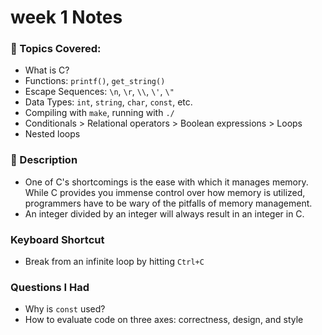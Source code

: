 # week 1 Notes 

### 👀 Topics Covered:
- What is C?
- Functions: `printf()`, `get_string()`
- Escape Sequences: `\n`, `\r`, `\\`, `\'`, `\"`
- Data Types: `int`, `string`, `char`, `const`, etc.
- Compiling with `make`, running with `./`
- Conditionals > Relational operators > Boolean expressions > Loops
- Nested loops

### 📝 Description
- One of C's shortcomings is the ease with which it manages memory. While C provides you immense control over how memory is utilized, programmers have to be wary of the pitfalls of memory management.
- An integer divided by an integer will always result in an integer in C.

### Keyboard Shortcut
- Break from an infinite loop by hitting `Ctrl+C`

### Questions I Had
- Why is `const` used?
- How to evaluate code on three axes: correctness, design, and style
